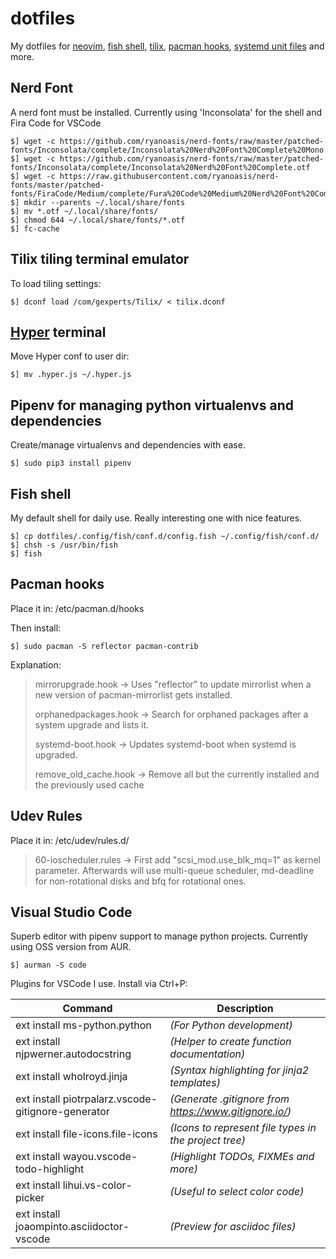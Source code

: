 # dotfiles
My dotfiles for [neovim](https://wiki.archlinux.org/index.php/Neovim), [fish shell](https://wiki.archlinux.org/index.php/Fish), [tilix](https://gnunn1.github.io/tilix-web/), [pacman hooks](https://wiki.archlinux.org/index.php/Pacman), [systemd unit files](https://wiki.archlinux.org/index.php/Systemd) and more.

## Nerd Font
A nerd font must be installed. Currently using 'Inconsolata' for the shell and Fira Code for VSCode

    $] wget -c https://github.com/ryanoasis/nerd-fonts/raw/master/patched-fonts/Inconsolata/complete/Inconsolata%20Nerd%20Font%20Complete%20Mono.otf
    $] wget -c https://github.com/ryanoasis/nerd-fonts/raw/master/patched-fonts/Inconsolata/complete/Inconsolata%20Nerd%20Font%20Complete.otf
    $] wget -c https://raw.githubusercontent.com/ryanoasis/nerd-fonts/master/patched-fonts/FiraCode/Medium/complete/Fura%20Code%20Medium%20Nerd%20Font%20Complete%20Mono.otf
    $] mkdir --parents ~/.local/share/fonts
    $] mv *.otf ~/.local/share/fonts/
    $] chmod 644 ~/.local/share/fonts/*.otf
    $] fc-cache

## Tilix tiling terminal emulator
To load tiling settings:

    $] dconf load /com/gexperts/Tilix/ < tilix.dconf

## [Hyper](https://hyper.is) terminal
Move Hyper conf to user dir:

    $] mv .hyper.js ~/.hyper.js

## Pipenv for managing python virtualenvs and dependencies
Create/manage virtualenvs and dependencies with ease.

    $] sudo pip3 install pipenv

## Fish shell
My default shell for daily use. Really interesting one with nice features.

    $] cp dotfiles/.config/fish/conf.d/config.fish ~/.config/fish/conf.d/
    $] chsh -s /usr/bin/fish
    $] fish

## Pacman hooks
Place it in: /etc/pacman.d/hooks

Then install:

    $] sudo pacman -S reflector pacman-contrib

Explanation:

> mirrorupgrade.hook -> Uses "reflector" to update mirrorlist when a new version of pacman-mirrorlist gets installed.
>
> orphanedpackages.hook -> Search for orphaned packages after a system upgrade and lists it.
>
> systemd-boot.hook -> Updates systemd-boot when systemd is upgraded.
>
> remove_old_cache.hook -> Remove all but the currently installed and the previously used cache

## Udev Rules
Place it in: /etc/udev/rules.d/

> 60-ioscheduler.rules -> First add "scsi_mod.use_blk_mq=1" as kernel parameter. Afterwards will use multi-queue scheduler, md-deadline for non-rotational disks and bfq for rotational ones.

## Visual Studio Code
Superb editor with pipenv support to manage python projects. Currently using OSS version from AUR.

    $] aurman -S code

Plugins for VSCode I use. Install via Ctrl+P:

| Command                                            | Description                                            |
| -------------------------------------------------- | ------------------------------------------------------ |
| ext install ms-python.python                       | *(For Python development)*                             |
| ext install njpwerner.autodocstring                | *(Helper to create function documentation)*            |
| ext install wholroyd.jinja                         | *(Syntax highlighting for jinja2 templates)*           |
| ext install piotrpalarz.vscode-gitignore-generator | *(Generate .gitignore from https://www.gitignore.io/)* |
| ext install file-icons.file-icons                    | *(Icons to represent file types in the project tree)*   |
| ext install wayou.vscode-todo-highlight            | *(Highlight TODOs, FIXMEs and more)*                   |
| ext install lihui.vs-color-picker                  | *(Useful to select color code)*                        |
| ext install joaompinto.asciidoctor-vscode          | *(Preview for asciidoc files)*                          |

